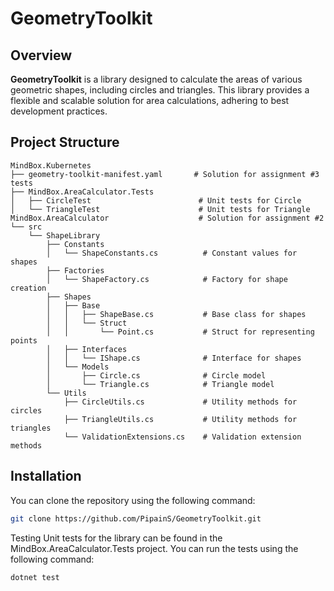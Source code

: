 # GeometryToolkit

## Overview

**GeometryToolkit** is a library designed to calculate the areas of various geometric shapes, including circles and triangles. This library provides a flexible and scalable solution for area calculations, adhering to best development practices.

## Project Structure

```
MindBox.Kubernetes
├── geometry-toolkit-manifest.yaml       # Solution for assignment #3
tests
├── MindBox.AreaCalculator.Tests
│   ├── CircleTest                        # Unit tests for Circle
│   └── TriangleTest                      # Unit tests for Triangle
MindBox.AreaCalculator                    # Solution for assignment #2
└── src
    └── ShapeLibrary
        ├── Constants
        │   └── ShapeConstants.cs          # Constant values for shapes
        ├── Factories
        │   └── ShapeFactory.cs            # Factory for shape creation
        ├── Shapes
        │   ├── Base
        │   │   ├── ShapeBase.cs           # Base class for shapes
        │   │   └── Struct
        │   │       └── Point.cs           # Struct for representing points
        │   ├── Interfaces
        │   │   └── IShape.cs              # Interface for shapes
        │   └── Models
        │       ├── Circle.cs              # Circle model
        │       └── Triangle.cs            # Triangle model
        └── Utils
            ├── CircleUtils.cs             # Utility methods for circles
            ├── TriangleUtils.cs           # Utility methods for triangles
            └── ValidationExtensions.cs    # Validation extension methods
```
## Installation

You can clone the repository using the following command:

```bash
git clone https://github.com/PipainS/GeometryToolkit.git
```

Testing
Unit tests for the library can be found in the MindBox.AreaCalculator.Tests project. You can run the tests using the following command:
```bash
dotnet test
```
